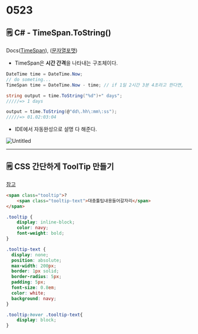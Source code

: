 # 0523

## 🗒️ C# - TimeSpan.ToString()

Docs([TimeSpan](https://docs.microsoft.com/ko-kr/dotnet/api/system.timespan?view=net-6.0)), ([문자열포맷](https://docs.microsoft.com/ko-kr/dotnet/standard/base-types/custom-timespan-format-strings))

- TimeSpan은 **시간 간격**을 나타내는 구조체이다.

```csharp
DateTime time = DateTime.Now;
// do someting...
TimeSpan time = DateTime.Now - time; // if 1일 2시간 3분 4초라고 한다면,

string output = time.ToString("%d")+" days";
/////=> 1 days

output = time.ToString(@"dd\.hh\:mm\:ss");
/////=> 01.02:03:04
```

- IDE에서 자동완성으로 설명 다 해준다.

![Untitled](https://user-images.githubusercontent.com/30039955/169876766-df8bc053-ab93-48e8-85da-21606fa07893.png)

---

## 🗒️ CSS 간단하게 ToolTip 만들기

[참고](https://www.daleseo.com/css-position-absolute-tooltip/)

```html
<span class="tooltip">?
	<span class="tooltip-text">대충툴팁내용들어갈자리</span>
</span>
```

```css
.tooltip {
	display: inline-block;
	color: navy;
	font-weight: bold;
}

.tooltip-text {
  display: none;
  position: absolute;
  max-width: 200px;
  border: 1px solid;
  border-radius: 5px;
  padding: 5px;
  font-size: 0.8em;
  color: white;
  background: navy;
}

.tooltip:hover .tooltip-text{
	display: block;
}
```
